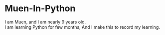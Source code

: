 # Muen-In-Python
I am Muen, and I am nearly 9 years old.    
I am learning Python for few months, And I make this to record my learning.
